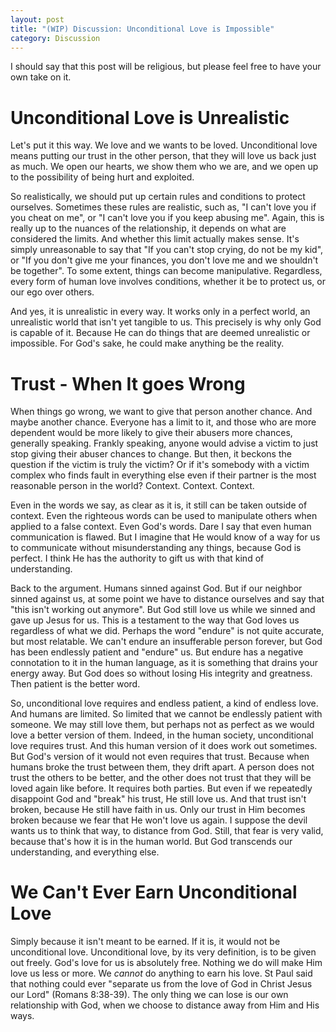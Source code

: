 ```yaml
---
layout: post
title: "(WIP) Discussion: Unconditional Love is Impossible"
category: Discussion
---
```

I should say that this post will be religious, but please feel free to have your own take on it.

# Unconditional Love is Unrealistic
Let's put it this way. We love and we wants to be loved. Unconditional love means putting our trust in the other person, that they will love us back just as much. We open our hearts, we show them who we are, and we open up to the possibility of being hurt and exploited. 

So realistically, we should put up certain rules and conditions to protect ourselves. Sometimes these rules are realistic, such as, "I can't love you if you cheat on me", or "I can't love you if you keep abusing me". Again, this is really up to the nuances of the relationship, it depends on what are considered the limits. And whether this limit actually makes sense. It's simply unreasonable to say that "If you can't stop crying, do not be my kid", or "If you don't give me your finances, you don't love me and we shouldn't be together". To some extent, things can become manipulative. Regardless, every form of human love involves conditions, whether it be to protect us, or our ego over others.

And yes, it is unrealistic in every way. It works only in a perfect world, an unrealistic world that isn't yet tangible to us. This precisely is why only God is capable of it. Because He can do things that are deemed unrealistic or impossible. For God's sake, he could make anything be the reality.

# Trust - When It goes Wrong
When things go wrong, we want to give that person another chance. And maybe another chance. Everyone has a limit to it, and those who are more dependent would be more likely to give their abusers more chances, generally speaking. Frankly speaking, anyone would advise a victim to just stop giving their abuser chances to change. But then, it beckons the question if the victim is truly the victim? Or if it's somebody with a victim complex who finds fault in everything else even if their partner is the most reasonable person in the world? Context. Context. Context.

Even in the words we say, as clear as it is, it still can be taken outside of context. Even the righteous words can be used to manipulate others when applied to a false context. Even God's words. Dare I say that even human communication is flawed. But I imagine that He would know of a way for us to communicate without misunderstanding any things, because God is perfect. I think He has the authority to gift us with that kind of understanding. 

Back to the argument. Humans sinned against God. But if our neighbor sinned against us, at some point we have to distance ourselves and say that "this isn't working out anymore". But God still love us while we sinned and gave up Jesus for us. This is a testament to the way that God loves us regardless of what we did. Perhaps the word "endure" is not quite accurate, but most relatable. We can't endure an insufferable person forever, but God has been endlessly patient and "endure" us. But endure has a negative connotation to it in the human language, as it is something that drains your energy away. But God does so without losing His integrity and greatness. Then patient is the better word. 

So, unconditional love requires and endless patient, a kind of endless love. And humans are limited. So limited that we cannot be endlessly patient with someone. We may still love them, but perhaps not as perfect as we would love a better version of them. Indeed, in the human society, unconditional love requires trust. And this human version of it does work out sometimes. But God's version of it would not even requires that trust. Because when humans broke the trust between them, they drift apart. A person does not trust the others to be better, and the other does not trust that they will be loved again like before. It requires both parties. But even if we repeatedly disappoint God and "break" his trust, He still love us. And that trust isn't broken, because He still have faith in us. Only our trust in Him becomes broken because we fear that He won't love us again. I suppose the devil wants us to think that way, to distance from God. Still, that fear is very valid, because that's how it is in the human world. But God transcends our understanding, and everything else.

# We Can't Ever Earn Unconditional Love
Simply because it isn't meant to be earned. If it is, it would not be unconditional love. Unconditional love, by its very definition, is to be given out freely. God's love for us is absolutely free. Nothing we do will make Him love us less or more. We _cannot_ do anything to earn his love. St Paul said that nothing could ever "separate us from the love of God in Christ Jesus our Lord" (Romans 8:38-39). The only thing we can lose is our own relationship with God, when we choose to distance away from Him and His ways.
